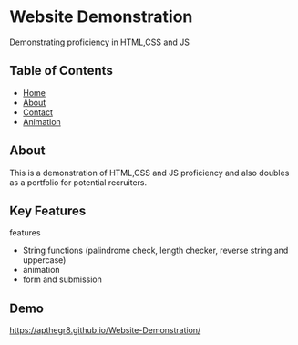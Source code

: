# Website Demonstration

Demonstrating proficiency in HTML,CSS and JS

## Table of Contents

- [Home](index.html#home)
- [About](about.html#about)
- [Contact](contact.html#contact)
- [Animation](animation.html#animation)


## About

This is a demonstration of HTML,CSS and JS proficiency and also doubles as a portfolio for potential recruiters.

## Key Features

features

- String functions (palindrome check, length checker, reverse string and uppercase)
- animation
- form and submission


## Demo
https://apthegr8.github.io/Website-Demonstration/
